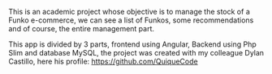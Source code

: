 This is an academic project whose objective is to manage the stock of a Funko e-commerce, we can see a list of Funkos, some recommendations and of course, the entire management part.

This app is divided by 3 parts, frontend using Angular, Backend using Php Slim and database MySQL, the project was created with my colleague Dylan Castillo, here his profile: https://github.com/QuiqueCode
